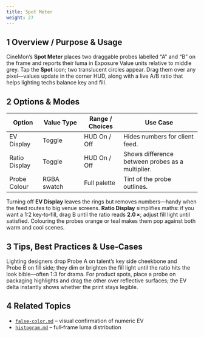 ```yaml
---
title: Spot Meter
weight: 27
---
```


## 1  Overview / Purpose & Usage
CineMon’s **Spot Meter** places two draggable probes labelled “A” and “B” on the frame and reports their luma in Exposure Value units relative to middle grey.  Tap the **Spot** icon; two translucent circles appear.  Drag them over any pixel—values update in the corner HUD, along with a live A/B ratio that helps lighting techs balance key and fill.

## 2  Options & Modes
| Option | Value Type | Range / Choices | Use Case |
|--------|-----------|-----------------|----------|
| EV Display | Toggle | HUD On / Off | Hides numbers for client feed. |
| Ratio Display | Toggle | HUD On / Off | Shows difference between probes as a multiplier. |
| Probe Colour | RGBA swatch | Full palette | Tint of the probe outlines. |

Turning off **EV Display** leaves the rings but removes numbers—handy when the feed routes to big venue screens.  **Ratio Display** simplifies maths: if you want a 1:2 key‑to‑fill, drag B until the ratio reads **2.0 ×**; adjust fill light until satisfied.  Colouring the probes orange or teal makes them pop against both warm and cool scenes.

## 3  Tips, Best Practices & Use‑Cases
Lighting designers drop Probe A on talent’s key side cheekbone and Probe B on fill side; they dim or brighten the fill light until the ratio hits the look bible—often 1:3 for drama.  For product spots, place a probe on packaging highlights and drag the other over reflective surfaces; the EV delta instantly shows whether the print stays legible.

## 4  Related Topics
* [`false-color.md`](false-color.md) – visual confirmation of numeric EV  
* [`histogram.md`](../scopes/histogram.md) – full‑frame luma distribution
